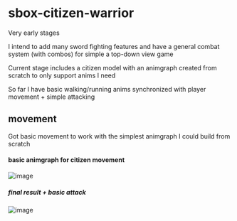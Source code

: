 # sbox-citizen-warrior

Very early stages

I intend to add many sword fighting features and have a general combat system (with combos) for simple a top-down view game

Current stage includes a citizen model with an animgraph created from scratch to only support anims I need

So far I have basic walking/running anims synchronized with player movement + simple attacking

## movement
Got basic movement to work with the simplest animgraph I could build from scratch

#### basic animgraph for citizen movement
![image](https://user-images.githubusercontent.com/7261234/194384710-5edc3339-b8a0-4830-80f2-1eb509a91834.png)
##### final result + basic attack
![image](https://user-images.githubusercontent.com/7261234/194384364-3a8e8bfc-9aab-4e37-801e-0fbf1e87708a.png)

